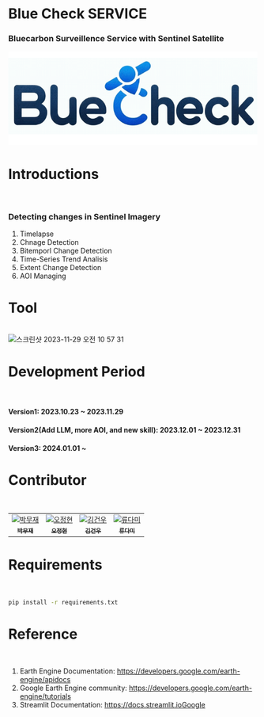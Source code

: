 # Blue Check SERVICE
### Bluecarbon Surveillence Service with Sentinel Satellite

<p align="center">
  <img src="streamlit/logo/bluecheck_mainpage_logo.gif" alt="mainpage_logo"/>
</p>

# Introductions
<br>

### Detecting changes in Sentinel Imagery

1. Timelapse
2. Chnage Detection
3. Bitemporl Change Detection
4. Time-Series Trend Analisis
5. Extent Change Detection
6. AOI Managing    

# Tool
<br>
<img width="1226" alt="스크린샷 2023-11-29 오전 10 57 31" src="https://github.com/gunwoda/SAR-Bluecarbon-Service/assets/38150072/e8be5914-3a77-4e15-b14d-8b150681b07e">


# Development Period
<br>

#### Version1: 2023.10.23 ~ 2023.11.29
#### Version2(Add LLM, more AOI, and new skill): 2023.12.01 ~ 2023.12.31
#### Version3: 2024.01.01 ~

# Contributor
<br>

<table>
  <tr>
    <!-- first -->
    <td align="center">
      <a href="https://github.com/Mujae">
        <img src="https://github.com/Mujae.png" width="100px;" alt="박무재"/><br />
        <sub><b>박무재</b></sub>
      </a>
    </td>
    <!-- second -->
    <td align="center">
      <a href="https://github.com/Ojung-ii">
        <img src="https://github.com/Ojung-ii.png" width="100px;" alt="오정현"/><br />
        <sub><b>오정현</b></sub>
      </a>
    </td>
    <!-- third -->
    <td align="center">
      <a href="https://github.com/gunwoda">
        <img src="https://github.com/gunwoda.png" width="100px;" alt="김건우"/><br />
        <sub><b>김건우</b></sub>
      </a>
    </td>
    <!-- fourth -->
    <td align="center">
      <a href="https://github.com/damii1207">
        <img src="https://github.com/damii1207.png" width="100px;" alt="류다미"/><br />
        <sub><b>류다미</b></sub>
      </a>
    </td>
  </tr>
</table>




# Requirements
<br>

```bash
pip install -r requirements.txt
```

# Reference
<br>

1. Earth Engine Documentation: https://developers.google.com/earth-engine/apidocs
2. Google Earth Engine community: https://developers.google.com/earth-engine/tutorials
3. Streamlit Documentation: https://docs.streamlit.ioGoogle

